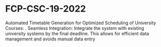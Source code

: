 # FCP-CSC-19-2022
Automated Timetable Generation for Optimized Scheduling of University Courses: 
. Seamless Integration: Integrate the system with existing university systems by the final deadline. This allows for efficient data management and avoids manual data entry
